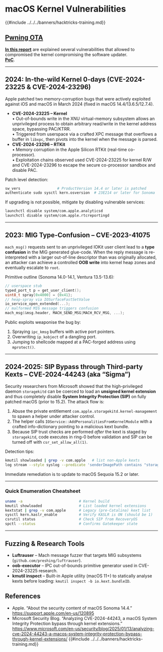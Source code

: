 # macOS Kernel Vulnerabilities

{{#include ../../../banners/hacktricks-training.md}}

## [Pwning OTA](https://jhftss.github.io/The-Nightmare-of-Apple-OTA-Update/)

[**In this report**](https://jhftss.github.io/The-Nightmare-of-Apple-OTA-Update/) are explained several vulnerabilities that allowed to compromised the kernel compromising the software updater.\
[**PoC**](https://github.com/jhftss/POC/tree/main/CVE-2022-46722).

---

## 2024: In-the-wild Kernel 0-days (CVE-2024-23225 & CVE-2024-23296)

Apple patched two memory-corruption bugs that were actively exploited against iOS and macOS in March 2024 (fixed in macOS 14.4/13.6.5/12.7.4).

* **CVE-2024-23225 – Kernel**  
  • Out-of-bounds write in the XNU virtual-memory subsystem allows an unprivileged process to obtain arbitrary read/write in the kernel address space, bypassing PAC/KTRR.  
  • Triggered from userspace via a crafted XPC message that overflows a buffer in `libxpc`, then pivots into the kernel when the message is parsed.  
* **CVE-2024-23296 – RTKit**  
  • Memory corruption in the Apple Silicon RTKit (real-time co-processor).  
  • Exploitation chains observed used CVE-2024-23225 for kernel R/W and CVE-2024-23296 to escape the secure co-processor sandbox and disable PAC.

Patch level detection:
```bash
sw_vers                 # ProductVersion 14.4 or later is patched
authenticate sudo sysctl kern.osversion  # 23E214 or later for Sonoma
```
If upgrading is not possible, mitigate by disabling vulnerable services:
```bash
launchctl disable system/com.apple.analyticsd
launchctl disable system/com.apple.rtcreportingd
```

---

## 2023: MIG Type-Confusion – CVE-2023-41075

`mach_msg()` requests sent to an unprivileged IOKit user client lead to a **type confusion** in the MIG generated glue-code. When the reply message is re-interpreted with a larger out-of-line descriptor than was originally allocated, an attacker can achieve a controlled **OOB write** into kernel heap zones and eventually
escalate to `root`.

Primitive outline (Sonoma 14.0-14.1, Ventura 13.5-13.6):
```c
// userspace stub
typed_port_t p = get_user_client();
uint8_t spray[0x4000] = {0x41};
// heap-spray via IOSurfaceFastSetValue
io_service_open_extended(...);
// malformed MIG message triggers confusion
mach_msg(&msg.header, MACH_SEND_MSG|MACH_RCV_MSG, ...);
```
Public exploits weaponise the bug by:
1. Spraying `ipc_kmsg` buffers with active port pointers.  
2. Overwriting `ip_kobject` of a dangling port.  
3. Jumping to shellcode mapped at a PAC-forged address using `mprotect()`.

---

## 2024-2025: SIP Bypass through Third-party Kexts – CVE-2024-44243 (aka “Sigma”)

Security researchers from Microsoft showed that the high-privileged daemon `storagekitd` can be coerced to load an **unsigned kernel extension** and thus completely disable **System Integrity Protection (SIP)** on fully patched macOS (prior to 15.2). The attack flow is:

1. Abuse the private entitlement `com.apple.storagekitd.kernel-management` to spawn a helper under attacker control.
2. The helper calls `IOService::AddPersonalitiesFromKernelModule` with a crafted info-dictionary pointing to a malicious kext bundle.
3. Because SIP trust checks are performed *after* the kext is staged by `storagekitd`, code executes in ring-0 before validation and SIP can be turned off with `csr_set_allow_all(1)`.

Detection tips:
```bash
kmutil showloaded | grep -v com.apple   # list non-Apple kexts
log stream --style syslog --predicate 'senderImagePath contains "storagekitd"'   # watch for suspicious child procs
```
Immediate remediation is to update to macOS Sequoia 15.2 or later.

---

### Quick Enumeration Cheatsheet

```bash
uname -a                          # Kernel build
kmutil showloaded                 # List loaded kernel extensions
kextstat | grep -v com.apple      # Legacy (pre-Catalina) kext list
sysctl kern.kaslr_enable          # Verify KASLR is ON (should be 1)
csrutil status                    # Check SIP from RecoveryOS
spctl --status                    # Confirms Gatekeeper state
```

---

## Fuzzing & Research Tools

* **Luftrauser** – Mach message fuzzer that targets MIG subsystems (`github.com/preshing/luftrauser`).  
* **oob-executor** – IPC out-of-bounds primitive generator used in CVE-2024-23225 research.  
* **kmutil inspect** – Built-in Apple utility (macOS 11+) to statically analyse kexts before loading: `kmutil inspect -b io.kext.bundleID`.



## References

* Apple. “About the security content of macOS Sonoma 14.4.” https://support.apple.com/en-us/120895  
* Microsoft Security Blog. “Analyzing CVE-2024-44243, a macOS System Integrity Protection bypass through kernel extensions.” https://www.microsoft.com/en-us/security/blog/2025/01/13/analyzing-cve-2024-44243-a-macos-system-integrity-protection-bypass-through-kernel-extensions/
{{#include ../../../banners/hacktricks-training.md}}
